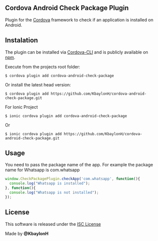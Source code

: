## Cordova Android Check Package Plugin

Plugin for the [Cordova](https://cordova.apache.org/) framework to check if an application is installed on Android.

## Instalation
The plugin can be installed via [Cordova-CLI](https://cordova.apache.org/docs/es/latest/guide/cli/) and is publicly available on [npm](https://www.npmjs.com/package/cordova-android-check-package).

Execute from the projects root folder:

    $ cordova plugin add cordova-android-check-package

Or install the latest head version:
  
    $ cordova plugin add https://github.com/KbaylonH/cordova-android-check-package.git

For Ionic Project

    $ ionic cordova plugin add cordova-android-check-package

Or

    $ ionic cordova plugin add https://github.com/KbaylonH/cordova-android-check-package.git

## Usage

You need to pass the package name of the app. For example the package name for Whatsapp is com.whatsapp

```js
window.CheckPackagePlugin.checkApp('com.whatsapp', function(){
  console.log("Whatsapp is installed");
}, function(){
  console.log("Whatsapp is not installed");
});
````

## License

This software is released under the [ISC License](https://www.isc.org/downloads/software-support-policy/isc-license/)

Made by **@KbaylonH**